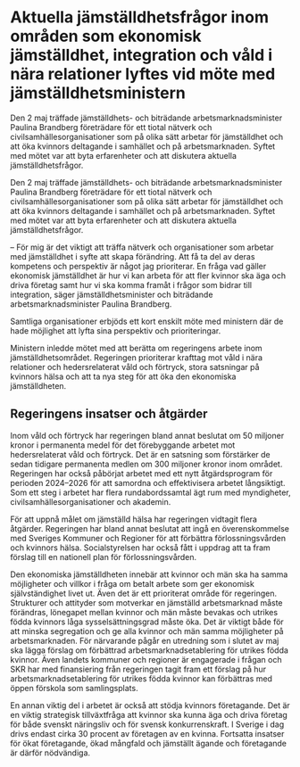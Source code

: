 # Aktuella jämställdhetsfrågor inom områden som ekonomisk jämställdhet, integration och våld i nära relationer lyftes vid möte med jämställdhetsministern

Den 2 maj träffade jämställdhets- och biträdande arbetsmarknadsminister Paulina Brandberg företrädare för ett tiotal nätverk och civilsamhällesorganisationer som på olika sätt arbetar för jämställdhet och att öka kvinnors deltagande i samhället och på arbetsmarknaden. Syftet med mötet var att byta erfarenheter och att diskutera aktuella jämställdhetsfrågor.

Den 2 maj träffade jämställdhets- och biträdande arbetsmarknadsminister Paulina Brandberg företrädare för ett tiotal nätverk och civilsamhällesorganisationer som på olika sätt arbetar för jämställdhet och att öka kvinnors deltagande i samhället och på arbetsmarknaden. Syftet med mötet var att byta erfarenheter och att diskutera aktuella jämställdhetsfrågor.

– För mig är det viktigt att träffa nätverk och organisationer som arbetar med jämställdhet i syfte att skapa förändring. Att få ta del av deras kompetens och perspektiv är något jag prioriterar. En fråga vad gäller ekonomisk jämställdhet är hur vi kan arbeta för att fler kvinnor ska äga och driva företag samt hur vi ska komma framåt i frågor som bidrar till integration, säger jämställdhetsminister och biträdande arbetsmarknadsminister Paulina Brandberg.

Samtliga organisationer erbjöds ett kort enskilt möte med ministern där de hade möjlighet att lyfta sina perspektiv och prioriteringar.

Ministern inledde mötet med att berätta om regeringens arbete inom jämställdhetsområdet. Regeringen prioriterar krafttag mot våld i nära relationer och hedersrelaterat våld och förtryck, stora satsningar på kvinnors hälsa och att ta nya steg för att öka den ekonomiska jämställdheten.

## Regeringens insatser och åtgärder

Inom våld och förtryck har regeringen bland annat beslutat om 50 miljoner kronor i permanenta medel för det förebyggande arbetet mot hedersrelaterat våld och förtryck. Det är en satsning som förstärker de sedan tidigare permanenta medlen om 300 miljoner kronor inom området. Regeringen har också påbörjat arbetet med ett nytt åtgärdsprogram för perioden 2024–2026 för att samordna och effektivisera arbetet långsiktigt. Som ett steg i arbetet har flera rundabordssamtal ägt rum med myndigheter, civilsamhällesorganisationer och akademin.

För att uppnå målet om jämställd hälsa har regeringen vidtagit flera åtgärder. Regeringen har bland annat beslutat att ingå en överenskommelse med Sveriges Kommuner och Regioner för att förbättra förlossningsvården och kvinnors hälsa. Socialstyrelsen har också fått i uppdrag att ta fram förslag till en nationell plan för förlossningsvården.

Den ekonomiska jämställdheten innebär att kvinnor och män ska ha samma möjligheter och villkor i fråga om betalt arbete som ger ekonomisk självständighet livet ut. Även det är ett prioriterat område för regeringen. Strukturer och attityder som motverkar en jämställd arbetsmarknad måste förändras, lönegapet mellan kvinnor och män måste bevakas och utrikes födda kvinnors låga sysselsättningsgrad måste öka. Det är viktigt både för att minska segregation och ge alla kvinnor och män samma möjligheter på arbetsmarknaden. För närvarande pågår en utredning som i slutet av maj ska lägga förslag om förbättrad arbetsmarknadsetablering för utrikes födda kvinnor. Även landets kommuner och regioner är engagerade i frågan och SKR har med finansiering från regeringen tagit fram ett förslag på hur arbetsmarknadsetablering för utrikes födda kvinnor kan förbättras med öppen förskola som samlingsplats.

En annan viktig del i arbetet är också att stödja kvinnors företagande. Det är en viktig strategisk tillväxtfråga att kvinnor ska kunna äga och driva företag för både svenskt näringsliv och för svensk konkurrenskraft. I Sverige i dag drivs endast cirka 30 procent av företagen av en kvinna. Fortsatta insatser för ökat företagande, ökad mångfald och jämställt ägande och företagande är därför nödvändiga.
